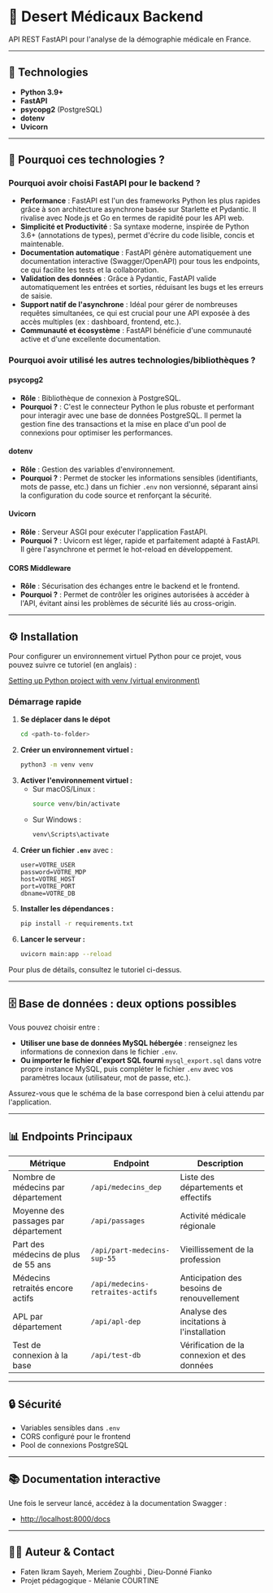 # 🏥 Desert Médicaux Backend

API REST FastAPI pour l'analyse de la démographie médicale en France.

---

## 🚀 Technologies

- **Python 3.9+**
- **FastAPI**
- **psycopg2** (PostgreSQL)
- **dotenv**
- **Uvicorn**

---

## 🤔 Pourquoi ces technologies ?

### Pourquoi avoir choisi **FastAPI** pour le backend ?

- **Performance** : FastAPI est l'un des frameworks Python les plus rapides grâce à son architecture asynchrone basée sur Starlette et Pydantic. Il rivalise avec Node.js et Go en termes de rapidité pour les API web.
- **Simplicité et Productivité** : Sa syntaxe moderne, inspirée de Python 3.6+ (annotations de types), permet d'écrire du code lisible, concis et maintenable.
- **Documentation automatique** : FastAPI génère automatiquement une documentation interactive (Swagger/OpenAPI) pour tous les endpoints, ce qui facilite les tests et la collaboration.
- **Validation des données** : Grâce à Pydantic, FastAPI valide automatiquement les entrées et sorties, réduisant les bugs et les erreurs de saisie.
- **Support natif de l'asynchrone** : Idéal pour gérer de nombreuses requêtes simultanées, ce qui est crucial pour une API exposée à des accès multiples (ex : dashboard, frontend, etc.).
- **Communauté et écosystème** : FastAPI bénéficie d'une communauté active et d'une excellente documentation.

### Pourquoi avoir utilisé les autres technologies/bibliothèques ?

#### **psycopg2**
- **Rôle** : Bibliothèque de connexion à PostgreSQL.
- **Pourquoi ?** : C'est le connecteur Python le plus robuste et performant pour interagir avec une base de données PostgreSQL. Il permet la gestion fine des transactions et la mise en place d'un pool de connexions pour optimiser les performances.

#### **dotenv**
- **Rôle** : Gestion des variables d'environnement.
- **Pourquoi ?** : Permet de stocker les informations sensibles (identifiants, mots de passe, etc.) dans un fichier `.env` non versionné, séparant ainsi la configuration du code source et renforçant la sécurité.

#### **Uvicorn**
- **Rôle** : Serveur ASGI pour exécuter l'application FastAPI.
- **Pourquoi ?** : Uvicorn est léger, rapide et parfaitement adapté à FastAPI. Il gère l'asynchrone et permet le hot-reload en développement.

#### **CORS Middleware**
- **Rôle** : Sécurisation des échanges entre le backend et le frontend.
- **Pourquoi ?** : Permet de contrôler les origines autorisées à accéder à l'API, évitant ainsi les problèmes de sécurité liés au cross-origin.

---

## ⚙️ Installation

Pour configurer un environnement virtuel Python pour ce projet, vous pouvez suivre ce tutoriel (en anglais) :

[Setting up Python project with venv (virtual environment)](https://medium.com/@yashpatel007/setting-up-python-project-with-venv-virtual-environment-3a6a8575170c)

### Démarrage rapide

1. **Se déplacer dans le dépot**
   ```bash
   cd <path-to-folder>
   ```
2. **Créer un environnement virtuel :**
   ```bash
   python3 -m venv venv
   ```
3. **Activer l'environnement virtuel :**
   - Sur macOS/Linux :
     ```bash
     source venv/bin/activate
     ```
   - Sur Windows :
     ```cmd
     venv\Scripts\activate
     ```
4. **Créer un fichier `.env`** avec :
   ```env
   user=VOTRE_USER
   password=VOTRE_MDP
   host=VOTRE_HOST
   port=VOTRE_PORT
   dbname=VOTRE_DB
   ```
5. **Installer les dépendances :**
   ```bash
   pip install -r requirements.txt
   ```
6. **Lancer le serveur :**
   ```bash
   uvicorn main:app --reload
   ```

Pour plus de détails, consultez le tutoriel ci-dessus.

---

## 🗄️ Base de données : deux options possibles

Vous pouvez choisir entre :

- **Utiliser une base de données MySQL hébergée** : renseignez les informations de connexion dans le fichier `.env`.
- **Ou importer le fichier d'export SQL fourni** `mysql_export.sql` dans votre propre instance MySQL, puis compléter le fichier `.env` avec vos paramètres locaux (utilisateur, mot de passe, etc.).

Assurez-vous que le schéma de la base correspond bien à celui attendu par l'application.

---

## 📊 Endpoints Principaux

| Métrique                                 | Endpoint                        | Description                                      |
|-------------------------------------------|---------------------------------|--------------------------------------------------|
| Nombre de médecins par département        | `/api/medecins_dep`             | Liste des départements et effectifs               |
| Moyenne des passages par département      | `/api/passages`                 | Activité médicale régionale                       |
| Part des médecins de plus de 55 ans       | `/api/part-medecins-sup-55`     | Vieillissement de la profession                   |
| Médecins retraités encore actifs          | `/api/medecins-retraites-actifs`| Anticipation des besoins de renouvellement        |
| APL par département                       | `/api/apl-dep`                   | Analyse des incitations à l'installation          |
| Test de connexion à la base               | `/api/test-db`                   | Vérification de la connexion et des données       |

---

## 🔒 Sécurité

- Variables sensibles dans `.env`
- CORS configuré pour le frontend
- Pool de connexions PostgreSQL

---

## 📚 Documentation interactive

Une fois le serveur lancé, accédez à la documentation Swagger :

- [http://localhost:8000/docs](http://localhost:8000/docs)

---

## 👨‍💻 Auteur & Contact

- Faten Ikram Sayeh, Meriem Zoughbi , Dieu-Donné Fianko
- Projet pédagogique - Mélanie COURTINE